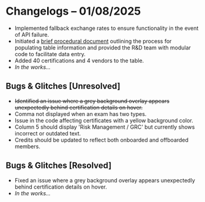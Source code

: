 # Changelogs – 01/08/2025
- Implemented fallback exchange rates to ensure functionality in the event of API failure.
- Initiated a [brief procedural document](https://github.com/Dragkob/Security-Certification-Roadmap/blob/main/Media/Filling_Procedure_R%26D.pdf) outlining the process for populating table information and provided the R&D team with modular code to facilitate data entry.
- Added 40 certifications and 4 vendors to the table.
- _In the works..._

## Bugs & Glitches [Unresolved]
- ~~Identified an issue where a grey background overlay appears unexpectedly behind certification details on hover.~~
- Comma not displayed when an exam has two types.
- Issue in the code affecting certificates with a yellow background color.
- Column 5 should display 'Risk Management / GRC' but currently shows incorrect or outdated text.
- Credits should be updated to reflect both onboarded and offboarded members.

## Bugs & Glitches [Resolved]
- Fixed an issue where a grey background overlay appears unexpectedly behind certification details on hover.
- _In the works..._
